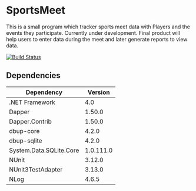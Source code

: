 # SportsMeet
This is a small program which tracker sports meet data with Players and the events they participate. Currently under development. Final product will help users to enter data during the meet and later generate reports to view data.

[![Build Status](https://travis-ci.com/KRVPerera/SportsMeet.svg?branch=master)](https://travis-ci.com/KRVPerera/SportsMeet)

## Dependencies
| Dependency              | Version   |
| ----------------------- | --------- |
| .NET Framework          | 4.0       |
| Dapper                  | 1.50.0    |
| Dapper.Contrib          | 1.50.0    |
| dbup-core               | 4.2.0     |
| dbup-sqlite             | 4.2.0     |
| System.Data.SQLite.Core | 1.0.111.0 |
| NUnit					  | 3.12.0    |
| NUnit3TestAdapter       | 3.13.0    |
| NLog					  | 4.6.5     |
